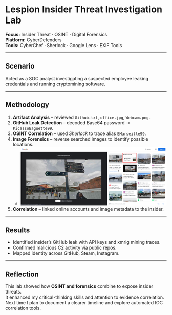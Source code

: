 #  Lespion Insider Threat Investigation Lab

**Focus:** Insider Threat · OSINT · Digital Forensics  
**Platform:** CyberDefenders  
**Tools:** CyberChef · Sherlock · Google Lens · EXIF Tools  

---

##  Scenario
Acted as a SOC analyst investigating a suspected employee leaking credentials and running cryptomining software.  

---

##  Methodology
1. **Artifact Analysis** – reviewed `Github.txt`, `office.jpg`, `Webcam.png`.  
2. **GitHub Leak Detection** – decoded Base64 password → `PicassoBaguette99`.  
3. **OSINT Correlation** – used *Sherlock* to trace alias `EMarseille99`.  
4. **Image Forensics** – reverse searched images to identify possible locations.  
   - ![Image Analysis](../assets/lespion/10.3.png)  
5. **Correlation** – linked online accounts and image metadata to the insider.

---

##  Results
- Identified insider’s GitHub leak with API keys and xmrig mining traces.  
- Confirmed malicious C2 activity via public repos.  
- Mapped identity across GitHub, Steam, Instagram.  

---

##  Reflection
This lab showed how **OSINT and forensics** combine to expose insider threats.  
It enhanced my critical-thinking skills and attention to evidence correlation.  
Next time I plan to document a clearer timeline and explore automated IOC correlation tools.



